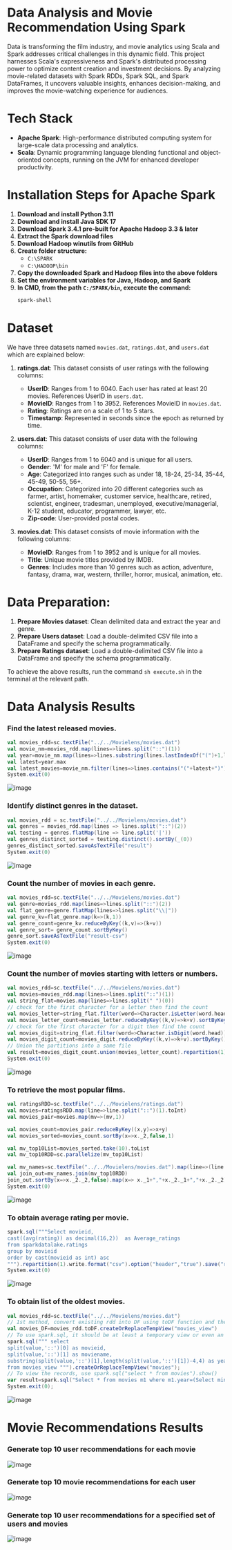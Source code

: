 # Data Analysis and Movie Recommendation Using Spark
Data is transforming the film industry, and movie analytics using Scala and Spark addresses critical challenges in this dynamic field. This project harnesses Scala's expressiveness and Spark's distributed processing power to optimize content creation and investment decisions. By analyzing movie-related datasets with Spark RDDs, Spark SQL, and Spark DataFrames, it uncovers valuable insights, enhances decision-making, and improves the movie-watching experience for audiences.

# Tech Stack
- **Apache Spark**: High-performance distributed computing system for large-scale data processing and analytics.
- **Scala**: Dynamic programming language blending functional and object-oriented concepts, running on the JVM for enhanced developer productivity.

# Installation Steps for Apache Spark

1. **Download and install Python 3.11**
2. **Download and install Java SDK 17**
3. **Download Spark 3.4.1 pre-built for Apache Hadoop 3.3 & later**
4. **Extract the Spark download files**
5. **Download Hadoop winutils from GitHub**
6. **Create folder structure:**
    - `C:\SPARK`
    - `C:\HADOOP\bin`
7. **Copy the downloaded Spark and Hadoop files into the above folders**
8. **Set the environment variables for Java, Hadoop, and Spark**
9. **In CMD, from the path `C:/SPARK/bin`, execute the command:**
   ```sh
   spark-shell

# Dataset

We have three datasets named `movies.dat`, `ratings.dat`, and `users.dat` which are explained below:

1. **ratings.dat**: This dataset consists of user ratings with the following columns:
   - **UserID**: Ranges from 1 to 6040. Each user has rated at least 20 movies. References UserID in `users.dat`.
   - **MovieID**: Ranges from 1 to 3952. References MovieID in `movies.dat`.
   - **Rating**: Ratings are on a scale of 1 to 5 stars.
   - **Timestamp**: Represented in seconds since the epoch as returned by time.

2. **users.dat**: This dataset consists of user data with the following columns:
   - **UserID**: Ranges from 1 to 6040 and is unique for all users.
   - **Gender**: 'M' for male and 'F' for female.
   - **Age**: Categorized into ranges such as under 18, 18-24, 25-34, 35-44, 45-49, 50-55, 56+.
   - **Occupation**: Categorized into 20 different categories such as farmer, artist, homemaker, customer service, healthcare, retired, scientist, engineer, tradesman, unemployed, executive/managerial, K-12 student, educator, programmer, lawyer, etc.
   - **Zip-code**: User-provided postal codes.

3. **movies.dat**: This dataset consists of movie information with the following columns:
   - **MovieID**: Ranges from 1 to 3952 and is unique for all movies.
   - **Title**: Unique movie titles provided by IMDB.
   - **Genres**: Includes more than 10 genres such as action, adventure, fantasy, drama, war, western, thriller, horror, musical, animation, etc.

# Data Preparation:

1. **Prepare Movies dataset**: Clean delimited data and extract the year and genre.
2. **Prepare Users dataset**: Load a double-delimited CSV file into a DataFrame and specify the schema programmatically.
3. **Prepare Ratings dataset**: Load a double-delimited CSV file into a DataFrame and specify the schema programmatically.

To achieve the above results, run the command `sh execute.sh` in the terminal at the relevant path.


# Data Analysis Results

### Find the latest released movies.

```scala
val movies_rdd=sc.textFile("../../Movielens/movies.dat")
val movie_nm=movies_rdd.map(lines=>lines.split("::")(1))
val year=movie_nm.map(lines=>lines.substring(lines.lastIndexOf("(")+1,lines.lastIndexOf(")")))
val latest=year.max
val latest_movies=movie_nm.filter(lines=>lines.contains("("+latest+")")).saveAsTextFile("result")
System.exit(0)
```

![image](https://github.com/Devubavariaa/DATA-ANALYSIS-AND-MOVIE-RECOMMENDATION-USING-SPARK/assets/172360482/1d5c4643-6ef7-4075-b1e2-84c8b0baf3e7)

### Identify distinct genres in the dataset.

```scala
val movies_rdd = sc.textFile("../../Movielens/movies.dat")
val genres = movies_rdd.map(lines => lines.split("::")(2))
val testing = genres.flatMap(line => line.split('|'))
val genres_distinct_sorted = testing.distinct().sortBy(_(0))
genres_distinct_sorted.saveAsTextFile("result")
System.exit(0)
```

![image](https://github.com/Devubavariaa/DATA-ANALYSIS-AND-MOVIE-RECOMMENDATION-USING-SPARK/assets/172360482/55f61ff1-2050-41d0-89df-9835817709f0)

### Count the number of movies in each genre.

```scala
val movies_rdd=sc.textFile("../../Movielens/movies.dat")
val genre=movies_rdd.map(lines=>lines.split("::")(2))
val flat_genre=genre.flatMap(lines=>lines.split("\\|"))
val genre_kv=flat_genre.map(k=>(k,1))
val genre_count=genre_kv.reduceByKey((k,v)=>(k+v))
val genre_sort= genre_count.sortByKey()
genre_sort.saveAsTextFile("result-csv")
System.exit(0)
```
![image](https://github.com/Devubavariaa/DATA-ANALYSIS-AND-MOVIE-RECOMMENDATION-USING-SPARK/assets/172360482/a6c2be5e-de7c-43fb-aa63-8e1df0a2892e)

### Count the number of movies starting with letters or numbers.

```scala
val movies_rdd=sc.textFile("../../Movielens/movies.dat")
val movies=movies_rdd.map(lines=>lines.split("::")(1))
val string_flat=movies.map(lines=>lines.split(" ")(0))
// check for the first character for a letter then find the count
val movies_letter=string_flat.filter(word=>Character.isLetter(word.head)).map(word=>(word.head.toUpper,1))
val movies_letter_count=movies_letter.reduceByKey((k,v)=>k+v).sortByKey()
// check for the first character for a digit then find the count
val movies_digit=string_flat.filter(word=>Character.isDigit(word.head)).map(word=>(word.head,1))
val movies_digit_count=movies_digit.reduceByKey((k,v)=>k+v).sortByKey()
// Union the partitions into a same file
val result=movies_digit_count.union(movies_letter_count).repartition(1).saveAsTextFile("result-csv")
System.exit(0)
```

![image](https://github.com/Devubavariaa/DATA-ANALYSIS-AND-MOVIE-RECOMMENDATION-USING-SPARK/assets/172360482/2a7a73d3-07ee-4281-be5b-f24aa8153f0c)

### To retrieve the most popular films.

```scala
val ratingsRDD=sc.textFile("../../Movielens/ratings.dat")
val movies=ratingsRDD.map(line=>line.split("::")(1).toInt)
val movies_pair=movies.map(mv=>(mv,1))

val movies_count=movies_pair.reduceByKey((x,y)=>x+y)
val movies_sorted=movies_count.sortBy(x=>x._2,false,1)

val mv_top10List=movies_sorted.take(10).toList
val mv_top10RDD=sc.parallelize(mv_top10List)

val mv_names=sc.textFile("../../Movielens/movies.dat").map(line=>(line.split("::")(0).toInt,line.split("::")(1)))
val join_out=mv_names.join(mv_top10RDD)
join_out.sortBy(x=>x._2._2,false).map(x=> x._1+","+x._2._1+","+x._2._2).repartition(1).saveAsTextFile("Top-10-CSV")
System.exit(0)
```
![image](https://github.com/Devubavariaa/DATA-ANALYSIS-AND-MOVIE-RECOMMENDATION-USING-SPARK/assets/172360482/5e240a6a-685f-407a-bf76-5a61fc561e32)

### To obtain average rating per movie.

```scala
spark.sql("""Select movieid,
cast((avg(rating)) as decimal(16,2))  as Average_ratings 
from sparkdatalake.ratings 
group by movieid
order by cast(movieid as int) asc
""").repartition(1).write.format("csv").option("header","true").save("result")
System.exit(0)
```

![image](https://github.com/Devubavariaa/DATA-ANALYSIS-AND-MOVIE-RECOMMENDATION-USING-SPARK/assets/172360482/c9bb6c51-af90-48f9-9d37-ac5802df6e45)

### To obtain list of the oldest movies.

```scala
val movies_rdd=sc.textFile("../../Movielens/movies.dat")
// 1st method, convert existing rdd into DF using toDF function and then make it into a view
val movies_DF=movies_rdd.toDF.createOrReplaceTempView("movies_view")
// To use spark.sql, it should be at least a temporary view or even an table
spark.sql(""" select
split(value,'::')[0] as movieid,
split(value,'::')[1] as moviename,
substring(split(value,'::')[1],length(split(value,'::')[1])-4,4) as year
from movies_view """).createOrReplaceTempView("movies");
// To view the records, use spark.sql("select * from movies").show()
var result=spark.sql("Select * from movies m1 where m1.year=(Select min(m2.year) from movies m2)").repartition(1).rdd.saveAsTextFile("result")
System.exit(0);
```

![image](https://github.com/Devubavariaa/DATA-ANALYSIS-AND-MOVIE-RECOMMENDATION-USING-SPARK/assets/172360482/7849b8f4-e7b1-422c-bfe5-64abbf3b1628)

# Movie Recommendations Results
### Generate top 10 user recommendations for each movie

![image](https://github.com/Devubavariaa/DATA-ANALYSIS-AND-MOVIE-RECOMMENDATION-USING-SPARK/assets/172360482/d688eb4b-5111-4c0e-8182-427e4c77d8d7)

### Generate top 10 movie recommendations for each user

![image](https://github.com/Devubavariaa/DATA-ANALYSIS-AND-MOVIE-RECOMMENDATION-USING-SPARK/assets/172360482/fbf9fe5a-8946-4172-8892-1b9c2ab7f2e8)


### Generate top 10 user recommendations for a specified set of users and movies

![image](https://github.com/Devubavariaa/DATA-ANALYSIS-AND-MOVIE-RECOMMENDATION-USING-SPARK/assets/172360482/7453471d-275b-4945-a99f-f6ff3bcc46b8)





